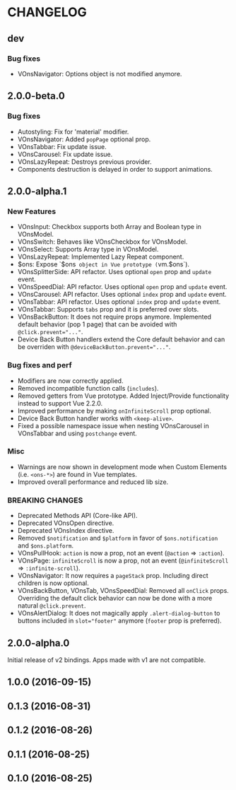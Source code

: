 CHANGELOG
====

dev
----

### Bug fixes

* VOnsNavigator: Options object is not modified anymore.

2.0.0-beta.0
----

### Bug fixes

* Autostyling: Fix for 'material' modifier.
* VOnsNavigator: Added `popPage` optional prop.
* VOnsTabbar: Fix update issue.
* VOnsCarousel: Fix update issue.
* VOnsLazyRepeat: Destroys previous provider.
* Components destruction is delayed in order to support animations.

2.0.0-alpha.1
----

### New Features

* VOnsInput: Checkbox supports both Array and Boolean type in VOnsModel.
* VOnsSwitch: Behaves like VOnsCheckbox for VOnsModel.
* VOnsSelect: Supports Array type in VOnsModel.
* VOnsLazyRepeat: Implemented Lazy Repeat component.
* $ons: Expose `$ons` object in Vue prototype (`vm.$ons`).
* VOnsSplitterSide: API refactor. Uses optional `open` prop and `update` event.
* VOnsSpeedDial: API refactor. Uses optional `open` prop and `update` event.
* VOnsCarousel: API refactor. Uses optional `index` prop and `update` event.
* VOnsTabbar: API refactor. Uses optional `index` prop and `update` event.
* VOnsTabbar: Supports `tabs` prop and it is preferred over slots.
* VOnsBackButton: It does not require props anymore. Implemented default behavior (pop 1 page) that can be avoided with `@click.prevent="..."`.
* Device Back Button handlers extend the Core default behavior and can be overriden with `@deviceBackButton.prevent="..."`.

### Bug fixes and perf

* Modifiers are now correctly applied.
* Removed incompatible function calls (`includes`).
* Removed getters from Vue prototype. Added Inject/Provide functionality instead to support Vue 2.2.0.
* Improved performance by making `onInfiniteScroll` prop optional.
* Device Back Button handler works with `<keep-alive>`.
* Fixed a possible namespace issue when nesting VOnsCarousel in VOnsTabbar and using `postchange` event.

### Misc

* Warnings are now shown in development mode when Custom Elements (i.e. `<ons-*>`) are found in Vue templates.
* Improved overall performance and reduced lib size.

### BREAKING CHANGES

* Deprecated Methods API (Core-like API).
* Deprecated VOnsOpen directive.
* Deprecated VOnsIndex directive.
* Removed `$notification` and `$platform` in favor of `$ons.notification` and `$ons.platform`.
* VOnsPullHook: `action` is now a prop, not an event (`@action` => `:action`).
* VOnsPage: `infiniteScroll` is now a prop, not an event (`@infiniteScroll` => `:infinite-scroll`).
* VOnsNavigator: It now requires a `pageStack` prop. Including direct children is now optional.
* VOnsBackButton, VOnsTab, VOnsSpeedDial: Removed all `onClick` props. Overriding the default click behavior can now be done with a more natural `@click.prevent`.
* VOnsAlertDialog: It does not magically apply `.alert-dialog-button` to buttons included in `slot="footer"` anymore (`footer` prop is preferred).

2.0.0-alpha.0
----

Initial release of v2 bindings. Apps made with v1 are not compatible.

1.0.0 (2016-09-15)
----

0.1.3 (2016-08-31)
----

0.1.2 (2016-08-26)
----

0.1.1 (2016-08-25)
----

0.1.0 (2016-08-25)
----
